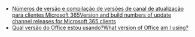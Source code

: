- [<span data-ttu-id="533de-101">Números de versão e compilação de versões de canal de atualização para clientes Microsoft 365</span><span class="sxs-lookup"><span data-stu-id="533de-101">Version and build numbers of update channel releases for Microsoft 365 clients</span></span>](/officeupdates/update-history-office365-proplus-by-date)
- [<span data-ttu-id="533de-102">Qual versão do Office estou usando?</span><span class="sxs-lookup"><span data-stu-id="533de-102">What version of Office am I using?</span></span>](https://support.office.com/article/about-office-what-version-of-office-am-i-using-932788b8-a3ce-44bf-bb09-e334518b8b19)
